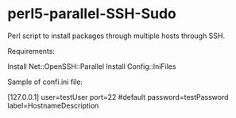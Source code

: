 # perl5-parallel-SSH-Sudo
Perl script to install packages through multiple hosts through SSH.

Requirements:

Install Net::OpenSSH::Parallel
Install Config::IniFiles

Sample of confi.ini file:

[127.0.0.1]
user=testUser
port=22 #default
password=testPassword
label=HostnameDescription
